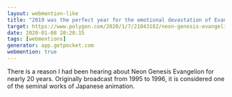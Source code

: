 ```yaml
---
layout: webmention-like
title: "2019 was the perfect year for the emotional devastation of Evangelion"
target: https://www.polygon.com/2020/1/7/21043182/neon-genesis-evangelion-netflix-anime-meaning-bible-depression-sexuality
date: 2020-01-08 20:28:15
tags: [webmentions]
generator: app.getpocket.com
webmention: true
---
```



There is a reason I had been hearing about Neon Genesis Evangelion for nearly 20 years. Originally broadcast from 1995 to 1996, it is considered one of the seminal works of Japanese animation.




